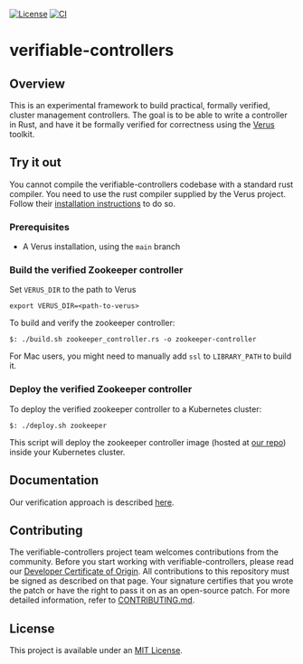 [![License](https://img.shields.io/badge/License-MIT-green.svg)](https://github.com/xlab-uiuc/verifiable-controllers/blob/main/LICENSE)
[![CI](https://github.com/xlab-uiuc/verifiable-controllers/actions/workflows/ci.yml/badge.svg)](https://github.com/xlab-uiuc/verifiable-controllers/actions/workflows/ci.yml)

# verifiable-controllers

## Overview

This is an experimental framework to build practical, formally verified, cluster management controllers. The goal is to be able to write a controller in Rust, and have it be formally verified for correctness using the [Verus](https://github.com/secure-foundations/verus/) toolkit.

## Try it out

You cannot compile the verifiable-controllers codebase with a standard rust compiler. You need to use the rust compiler supplied by the Verus project. Follow their [installation instructions](https://github.com/secure-foundations/verus/) to do so.

### Prerequisites

* A Verus installation, using the `main` branch

### Build the verified Zookeeper controller

Set `VERUS_DIR` to the path to Verus
```
export VERUS_DIR=<path-to-verus>
```

To build and verify the zookeeper controller:
```
$: ./build.sh zookeeper_controller.rs -o zookeeper-controller
```
For Mac users, you might need to manually add `ssl` to `LIBRARY_PATH` to build it.

### Deploy the verified Zookeeper controller

To deploy the verified zookeeper controller to a Kubernetes cluster:
```
$: ./deploy.sh zookeeper
```
This script will deploy the zookeeper controller image (hosted at [our repo](https://github.com/xlab-uiuc/verifiable-controllers/packages)) inside your Kubernetes cluster.

## Documentation

Our verification approach is described [here](doc/framework_design.md).

## Contributing

The verifiable-controllers project team welcomes contributions from the community. Before you start working with verifiable-controllers, please
read our [Developer Certificate of Origin](https://cla.vmware.com/dco). All contributions to this repository must be
signed as described on that page. Your signature certifies that you wrote the patch or have the right to pass it on
as an open-source patch. For more detailed information, refer to [CONTRIBUTING.md](CONTRIBUTING.md).

## License

This project is available under an [MIT License](LICENSE).
